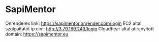 # SapiMentor

Onrenderes link: https://sapimentor.onrender.com/login 
EC2 altal szolgaltatot ip cim: http://3.79.189.243/login
Cloudflear altal atiranyitott domain: https://sapimentor.eu

